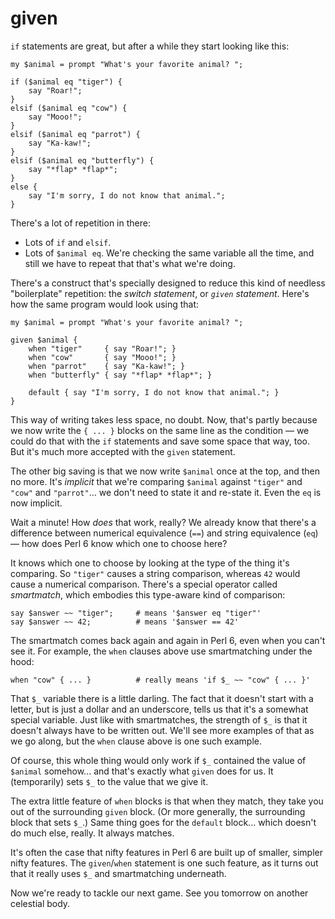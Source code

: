 # given

`if` statements are great, but after a while they start looking like this:

    my $animal = prompt "What's your favorite animal? ";
    
    if ($animal eq "tiger") {
        say "Roar!";
    }
    elsif ($animal eq "cow") {
        say "Mooo!";
    }
    elsif ($animal eq "parrot") {
        say "Ka-kaw!";
    }
    elsif ($animal eq "butterfly") {
        say "*flap* *flap*";
    }
    else {
        say "I'm sorry, I do not know that animal.";
    }

There's a lot of repetition in there:

* Lots of `if` and `elsif`.
* Lots of `$animal eq`. We're checking the same variable all the time, and still we have to repeat that that's what we're doing.

There's a construct that's specially designed to reduce this kind of needless "boilerplate" repetition: the *switch statement*, or *`given` statement*. Here's how the same program would look using that:

    my $animal = prompt "What's your favorite animal? ";

    given $animal {
        when "tiger"     { say "Roar!"; }
        when "cow"       { say "Mooo!"; }
        when "parrot"    { say "Ka-kaw!"; }
        when "butterfly" { say "*flap* *flap*"; }
    
        default { say "I'm sorry, I do not know that animal."; }
    }

This way of writing takes less space, no doubt. Now, that's partly because we now write the `{ ... }` blocks on the same line as the condition &mdash; we could do that with the `if` statements and save some space that way, too. But it's much more accepted with the `given` statement.

The other big saving is that we now write `$animal` once at the top, and then no more. It's *implicit* that we're comparing `$animal` against `"tiger"` and `"cow"` and `"parrot"`... we don't need to state it and re-state it. Even the `eq` is now implicit.

Wait a minute! How *does* that work, really? We already know that there's a difference between numerical equivalence (`==`) and string equivalence (`eq`) &mdash; how does Perl 6 know which one to choose here?

It knows which one to choose by looking at the type of the thing it's comparing. So `"tiger"` causes a string comparison, whereas `42` would cause a numerical comparison. There's a special operator called *smartmatch*, which embodies this type-aware kind of comparison:

    say $answer ~~ "tiger";     # means '$answer eq "tiger"'    
    say $answer ~~ 42;          # means '$answer == 42'

The smartmatch comes back again and again in Perl 6, even when you can't see it. For example, the `when` clauses above use smartmatching under the hood:

    when "cow" { ... }          # really means 'if $_ ~~ "cow" { ... }'

That `$_` variable there is a little darling. The fact that it doesn't start with a letter, but is just a dollar and an underscore, tells us that it's a somewhat special variable. Just like with smartmatches, the strength of `$_` is that it doesn't always have to be written out. We'll see more examples of that as we go along, but the `when` clause above is one such example.

Of course, this whole thing would only work if `$_` contained the value of `$animal` somehow... and that's exactly what `given` does for us. It (temporarily) sets `$_` to the value that we give it.

The extra little feature of `when` blocks is that when they match, they take you out of the surrounding `given` block. (Or more generally, the surrounding block that sets `$_`.) Same thing goes for the `default` block... which doesn't do much else, really. It always matches.

It's often the case that nifty features in Perl 6 are built up of smaller, simpler nifty features. The `given`/`when` statement is one such feature, as it turns out that it really uses `$_` and smartmatching underneath.

Now we're ready to tackle our next game. See you tomorrow on another celestial body.
